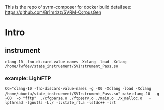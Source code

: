 This is the repo of svrm-composer for docker build detail see: https://github.com/Br1m4zz/SVRM-CorpusGen
# Intro
## instrument
`clang-10 -fno-discard-value-names -Xclang -load -Xclang /home/lwfdev/state_instruement/SVInstrument_Pass.so`

### example: LightFTP
`CC="clang-10 -fno-discard-value-names -g -O0 -Xclang -load -Xclang /home/ubuntu/state_instruement/SVInstrument_Pass.so" make`
`clang-10  -g -O0  -o "fftp"  ./cfgparse.o ./ftpserv.o ./main.o ./x_malloc.o   -lpthread -lgnutls -L./ -l:state_rt.a -lstdc++ -lrt`
